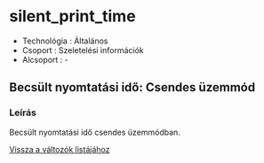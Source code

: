 # silent\_print\_time

* Technológia : Általános
* Csoport :  Szeletelési információk
* Alcsoport : -

## Becsült nyomtatási idő: Csendes üzemmód

### Leírás

Becsült nyomtatási idő csendes üzemmódban.

[Vissza a változók listájához](/)

